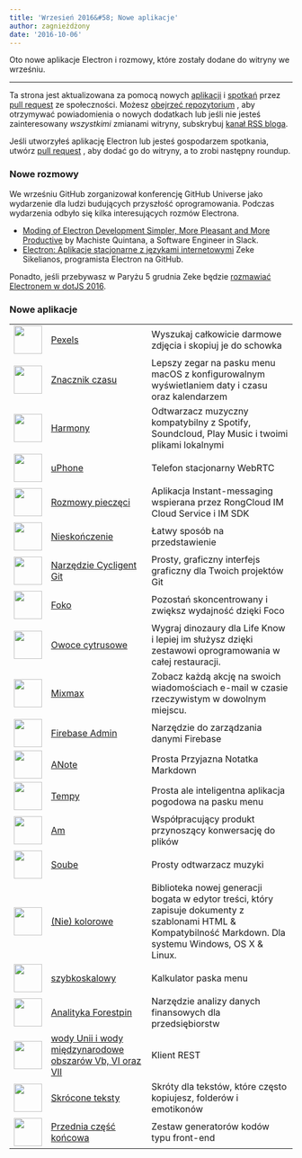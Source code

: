 ```yaml
---
title: 'Wrzesień 2016&#58; Nowe aplikacje'
author: zagnieżdżony
date: '2016-10-06'
---
```


Oto nowe aplikacje Electron i rozmowy, które zostały dodane do witryny we wrześniu.

---

Ta strona jest aktualizowana za pomocą nowych [aplikacji](https://electronjs.org/apps) i [spotkań](https://electronjs.org/community) przez [pull request](https://github.com/electron/electronjs.org/pulls) ze społeczności. Możesz [obejrzeć repozytorium](https://github.com/electron/electronjs.org) , aby otrzymywać powiadomienia o nowych dodatkach lub jeśli nie jesteś zainteresowany _wszystkimi_ zmianami witryny, subskrybuj [kanał RSS bloga](https://electronjs.org/feed.xml).

Jeśli utworzyłeś aplikację Electron lub jesteś gospodarzem spotkania, utwórz [pull request](https://github.com/electron/electronjs.org) , aby dodać go do witryny, a to zrobi następny roundup.

### Nowe rozmowy

We wrześniu GitHub zorganizował konferencję GitHub Universe jako wydarzenie dla ludzi budujących przyszłość oprogramowania. Podczas wydarzenia odbyło się kilka interesujących rozmów Electrona.

* [Moding of Electron Development Simpler, More Pleasant and More Productive](https://www.youtube.com/watch?v=Eqg_IqVeI5s) by Machiste<unk> Quintana, a Software Engineer in Slack.
* [Electron: Aplikacje stacjonarne z językami internetowymi](https://www.youtube.com/watch?v=FNHBfN8c32U) Zeke Sikelianos, programista Electron na GitHub.

Ponadto, jeśli przebywasz w Paryżu 5 grudnia Zeke będzie [rozmawiać Electronem w dotJS 2016](https://twitter.com/dotJS/status/783615732307333120).

### Nowe aplikacje

|                                                                                     |                                                                                              |                                                                                                                                                             |
| ----------------------------------------------------------------------------------- | -------------------------------------------------------------------------------------------- | ----------------------------------------------------------------------------------------------------------------------------------------------------------- |
| <img src='/images/apps/pexels-icon.png' width='50' />              | [Pexels](https://www.pexels.com/pro/mac-and-windows-app/)                                    | Wyszukaj całkowicie darmowe zdjęcia i skopiuj je do schowka                                                                                                 |
| <img src='/images/apps/timestamp-icon.png' width='50' />           | [Znacznik czasu](https://mzdr.github.io/timestamp/)                                          | Lepszy zegar na pasku menu macOS z konfigurowalnym wyświetlaniem daty i czasu oraz kalendarzem                                                              |
| <img src='/images/apps/harmony-icon.png' width='50' />             | [Harmony](http://getharmony.xyz/)                                                            | Odtwarzacz muzyczny kompatybilny z Spotify, Soundcloud, Play Music i twoimi plikami lokalnymi                                                               |
| <img src='/images/apps/uphone-icon.png' width='50' />              | [uPhone](http://www.integraccs.com)                                                          | Telefon stacjonarny WebRTC                                                                                                                                  |
| <img src='/images/apps/sealtalk-icon.png' width='50' />            | [Rozmowy pieczęci](http://sealtalk.im)                                                       | Aplikacja Instant-messaging wspierana przez RongCloud IM Cloud Service i IM SDK                                                                             |
| <img src='/images/apps/infinity-icon.png' width='50' />            | [Nieskończenie](https://ycosxapp.github.io)                                                  | Łatwy sposób na przedstawienie                                                                                                                              |
| <img src='/images/apps/cycligent-git-tool-icon.png' width='50' />  | [Narzędzie Cycligent Git](https://www.cycligent.com/git-tool)                                | Prosty, graficzny interfejs graficzny dla Twoich projektów Git                                                                                              |
| <img src='/images/apps/foco-icon.png' width='50' />                | [Foko](https://github.com/akashnimare/foco)                                                  | Pozostań skoncentrowany i zwiększ wydajność dzięki Foco                                                                                                     |
| <img src='/images/apps/strawberry-icon.png' width='50' />          | [Owoce cytrusowe](https://strawberrypos.com)                                                 | Wygraj dinozaury dla Life Know i lepiej im służysz dzięki zestawowi oprogramowania w całej restauracji.                                                     |
| <img src='/images/apps/mixmax-icon.png' width='50' />              | [Mixmax](https://mixmax.com/download)                                                        | Zobacz każdą akcję na swoich wiadomościach e-mail w czasie rzeczywistym w dowolnym miejscu.                                                                 |
| <img src='/images/apps/firebase-admin-icon.png' width='50' />      | [Firebase Admin](https://firebaseadmin.com)                                                  | Narzędzie do zarządzania danymi Firebase                                                                                                                    |
| <img src='/images/apps/anote-icon.png' width='50' />               | [ANote](https://github.com/AnotherNote/anote)                                                | Prosta Przyjazna Notatka Markdown                                                                                                                           |
| <img src='/images/apps/temps-icon.png' width='50' />               | [Tempy](https://jackd248.github.io/temps/)                                                   | Prosta ale inteligentna aplikacja pogodowa na pasku menu                                                                                                    |
| <img src='/images/apps/amium-icon.png' width='50' />               | [Am](https://www.amium.com)                                                                  | Współpracujący produkt przynoszący konwersację do plików                                                                                                    |
| <img src='/images/apps/soube-icon.png' width='50' />               | [Soube](http://soube.diegomolina.cl)                                                         | Prosty odtwarzacz muzyki                                                                                                                                    |
| <img src='/images/apps/un-colored-icon.png' width='50' />          | [(Nie) kolorowe](https://n457.github.io/Uncolored/)                                          | Biblioteka nowej generacji bogata w edytor treści, który zapisuje dokumenty z szablonami HTML & Kompatybilność Markdown. Dla systemu Windows, OS X & Linux. |
| <img src='/images/apps/quickcalc-icon.png' width='50' />           | [szybkoskalowy](https://github.com/Cwoodall6/quickcalc)                                      | Kalkulator paska menu                                                                                                                                       |
| <img src='/images/apps/forestpin-analytics-icon.png' width='50' /> | [Analityka Forestpin](http://forestpin.com/analytics)                                        | Narzędzie analizy danych finansowych dla przedsiębiorstw                                                                                                    |
| <img src='/images/apps/ling-icon.png' width='50' />                | [wody Unii i wody międzynarodowe obszarów Vb, VI oraz VII](https://github.com/talhasch/ling) | Klient REST                                                                                                                                                 |
| <img src='/images/apps/shortexts-icon.png' width='50' />           | [Skrócone teksty](http://shortexts.com/)                                                     | Skróty dla tekstów, które często kopiujesz, folderów i emotikonów                                                                                           |
| <img src='/images/apps/front-end-box-icon.png' width='50' />       | [Przednia część końcowa](http://frontendbox.io)                                              | Zestaw generatorów kodów typu front-end                                                                                                                     |

